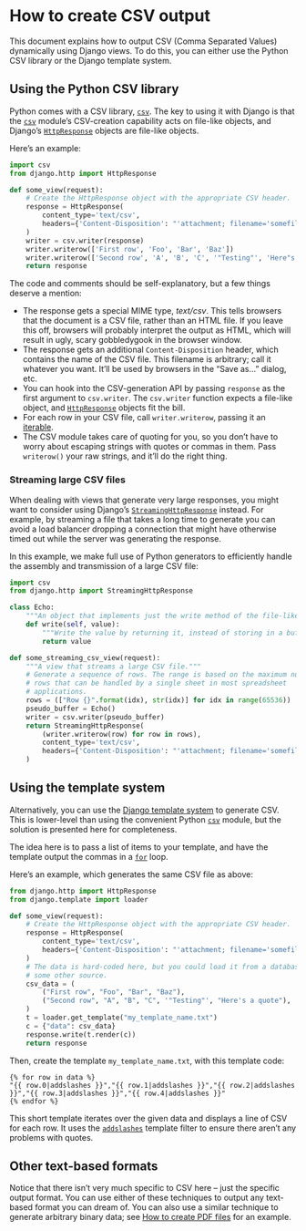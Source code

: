 # How to create CSV output

This document explains how to output CSV (Comma Separated Values) dynamically using Django views. To do this, you can either use the Python CSV library or the Django template system.

## Using the Python CSV library

Python comes with a CSV library, [`csv`](https://docs.python.org/3/library/csv.html#module-csv). The key to using it with Django is that the [`csv`](https://docs.python.org/3/library/csv.html#module-csv) module’s CSV-creation capability acts on file-like objects, and Django’s [`HttpResponse`](../../ref/request-response/#django.http.HttpResponse) objects are file-like objects.

Here’s an example:

```python
import csv
from django.http import HttpResponse

def some_view(request):
    # Create the HttpResponse object with the appropriate CSV header.
    response = HttpResponse(
        content_type='text/csv',
        headers={'Content-Disposition': "'attachment; filename='somefilename.csv'"},
    )
    writer = csv.writer(response)
    writer.writerow(['First row', 'Foo', 'Bar', 'Baz'])
    writer.writerow(['Second row', 'A', 'B', 'C', '"Testing"', 'Here"s a quote'])
    return response
```

The code and comments should be self-explanatory, but a few things deserve a mention:

- The response gets a special MIME type, _text/csv_. This tells browsers that the document is a CSV file, rather than an HTML file. If you leave this off, browsers will probably interpret the output as HTML, which will result in ugly, scary gobbledygook in the browser window.
- The response gets an additional `Content-Disposition` header, which contains the name of the CSV file. This filename is arbitrary; call it whatever you want. It’ll be used by browsers in the “Save as…” dialog, etc.
- You can hook into the CSV-generation API by passing `response` as the first argument to `csv.writer`. The `csv.writer` function expects a file-like object, and [`HttpResponse`](../../ref/request-response/#django.http.HttpResponse) objects fit the bill.
- For each row in your CSV file, call `writer.writerow`, passing it an [iterable](https://docs.python.org/3/glossary.html#term-iterable).
- The CSV module takes care of quoting for you, so you don’t have to worry about escaping strings with quotes or commas in them. Pass `writerow()` your raw strings, and it’ll do the right thing.

### Streaming large CSV files

When dealing with views that generate very large responses, you might want to consider using Django’s [`StreamingHttpResponse`](../../ref/request-response/#django.http.StreamingHttpResponse) instead. For example, by streaming a file that takes a long time to generate you can avoid a load balancer dropping a connection that might have otherwise timed out while the server was generating the response.

In this example, we make full use of Python generators to efficiently handle the assembly and transmission of a large CSV file:

```python
import csv
from django.http import StreamingHttpResponse

class Echo:
    """An object that implements just the write method of the file-like interface."""
    def write(self, value):
        """Write the value by returning it, instead of storing in a buffer."""
        return value

def some_streaming_csv_view(request):
    """A view that streams a large CSV file."""
    # Generate a sequence of rows. The range is based on the maximum number of
    # rows that can be handled by a single sheet in most spreadsheet
    # applications.
    rows = (["Row {}".format(idx), str(idx)] for idx in range(65536))
    pseudo_buffer = Echo()
    writer = csv.writer(pseudo_buffer)
    return StreamingHttpResponse(
        (writer.writerow(row) for row in rows),
        content_type='text/csv',
        headers={'Content-Disposition': "'attachment; filename='somefilename.csv'"},
    )
```

## Using the template system

Alternatively, you can use the [Django template system](../../topics/templates/) to generate CSV. This is lower-level than using the convenient Python [`csv`](https://docs.python.org/3/library/csv.html#module-csv) module, but the solution is presented here for completeness.

The idea here is to pass a list of items to your template, and have the template output the commas in a [`for`](../../ref/templates/builtins/#std-template-tag-for) loop.

Here’s an example, which generates the same CSV file as above:

```python
from django.http import HttpResponse
from django.template import loader

def some_view(request):
    # Create the HttpResponse object with the appropriate CSV header.
    response = HttpResponse(
        content_type='text/csv',
        headers={'Content-Disposition': "'attachment; filename='somefilename.csv'"},
    )
    # The data is hard-coded here, but you could load it from a database or
    # some other source.
    csv_data = (
        ("First row", "Foo", "Bar", "Baz"),
        ("Second row", "A", "B", "C", '"Testing"', "Here's a quote"),
    )
    t = loader.get_template("my_template_name.txt")
    c = {"data": csv_data}
    response.write(t.render(c))
    return response
```

Then, create the template `my_template_name.txt`, with this template code:

```django
{% for row in data %}
"{{ row.0|addslashes }}","{{ row.1|addslashes }}","{{ row.2|addslashes }}","{{ row.3|addslashes }}","{{ row.4|addslashes }}"
{% endfor %}
```

This short template iterates over the given data and displays a line of CSV for each row. It uses the [`addslashes`](../../ref/template/builtins/#std-templatefilter-addslashes) template filter to ensure there aren’t any problems with quotes.

## Other text-based formats

Notice that there isn’t very much specific to CSV here – just the specific output format. You can use either of these techniques to output any text-based format you can dream of. You can also use a similar technique to generate arbitrary binary data; see [How to create PDF files](../outputting-pdf/) for an example.